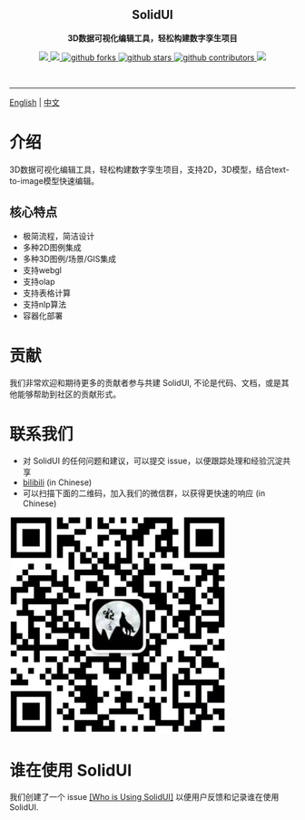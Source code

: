 <h2 align="center">
  SolidUI
</h2>

<p align="center">
  <strong>3D数据可视化编辑工具，轻松构建数字孪生项目</strong>
</p>


<p align="center">
    <a target="_blank" href="https://github.com/CloudOrc/SolidUI/blob/main/LICENSE">
        <img src="https://img.shields.io/badge/License-Apache%202.0-blue.svg?label=license" />
    </a>
    <a target="_blank" href="https://www.oracle.com/technetwork/java/javase/downloads/index.html">
        <img src="https://img.shields.io/badge/JDK-8-green.svg" />
    </a>

   <a target="_blank" href='https://github.com/CloudOrc/SolidUI'>
        <img src="https://img.shields.io/github/forks/CloudOrc/SolidUI.svg" alt="github forks"/>
   </a>
   <a target="_blank" href='https://github.com/CloudOrc/SolidUI'>
        <img src="https://img.shields.io/github/stars/CloudOrc/SolidUI.svg" alt="github stars"/>
   </a>
   <a target="_blank" href='https://github.com/CloudOrc/SolidUI'>
        <img src="https://img.shields.io/github/contributors/CloudOrc/SolidUI.svg" alt="github contributors"/>
   </a>
  <a target="_blank" href="https://badges.toozhao.com/stats/01GS2TEBGN98QRTZ1F3K0Y7XCG">
       <img src="https://badges.toozhao.com/badges/01GS2TEBGN98QRTZ1F3K0Y7XCG/green.svg" />
  </a>

</p>
<br/>

---
[English](README.md) | [中文](README_CN.md)

# 介绍
3D数据可视化编辑工具，轻松构建数字孪生项目，支持2D，3D模型，结合text-to-image模型快速编辑。

## 核心特点

* 极简流程，简洁设计
* 多种2D图例集成
* 多种3D图例/场景/GIS集成
* 支持webgl
* 支持olap
* 支持表格计算
* 支持nlp算法
* 容器化部署



# 贡献

我们非常欢迎和期待更多的贡献者参与共建 SolidUI, 不论是代码、文档，或是其他能够帮助到社区的贡献形式。  


# 联系我们

- 对 SolidUI 的任何问题和建议，可以提交 issue，以便跟踪处理和经验沉淀共享
- [bilibili](https://space.bilibili.com/472576729) (in Chinese)
- 可以扫描下面的二维码，加入我们的微信群，以获得更快速的响应 (in Chinese)

![SolidUI](docs/images/solidui_contact_01.jpg)

# 谁在使用 SolidUI

我们创建了一个 issue [[Who is Using SolidUI]](https://github.com/CloudOrc/SolidUI/issues/1) 以便用户反馈和记录谁在使用 SolidUI.  


